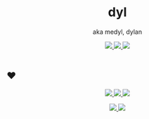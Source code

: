 <h1 align="center"> dyl </h1>
<p align="center"> aka medyl, dylan </p>

<div align="center">
  <a href="https://dyl.blue"> <img src="https://img.shields.io/badge/Website-dyl.blue-blueviolet?style=flat-square" /> </a>
  <a href="https://discordapp.com/users/252093179011006464"> <img src="https://img.shields.io/badge/Discord-@medyl-969eff?style=flat-square" </a>
  <a href="mailto:dyl@dyl.blue"> <img src="https://img.shields.io/badge/-Email-4285F4?style=flat-square&logo=gmail&logoColor=white"> </a>
</div>

<br />

<h2>❤️</h1>
 <p align="center">
  <a href="https://github.com/tandpfun/skill-icons/blob/main/readme.md#icons-list">
    <img src="https://skillicons.dev/icons?i=py,cs,&theme=dark" />
    <img src="https://skillicons.dev/icons?i=ts,js,html,css,&theme=dark" />
    <img src="https://skillicons.dev/icons?i=vscode,visualstudio,latex&theme=dark" />
  </a>
 </p>    
 <p align="center">
  <a href="https://github.com/tandpfun/skill-icons/blob/main/readme.md#icons-list">
    <img src="https://skillicons.dev/icons?i=nextjs,react,vue,tailwind,&theme=dark" />
    <img src="https://skillicons.dev/icons?i=azure,firebase,redis,&theme=dark" />
  </a>
 </p>
